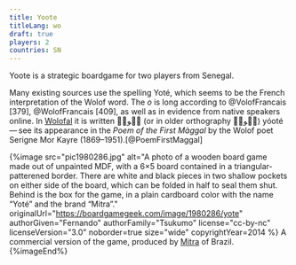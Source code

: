```yaml
---
title: Yoote
titleLang: wo
draft: true
players: 2
countries: SN
---
```


<p class="lead">
<span class="aka noun" lang="wo">Yoote</span> is a strategic boardgame for two players from Senegal.
</p>

Many existing sources use the spelling <span class="aka noun" lang="fr">Yoté</span>, which seems to be the French interpretation of the Wolof word. The <i>o</i> is long according to @VolofFrancais [379], @WolofFrancais [409], as well as in evidence from native speakers online. In <a href="https://en.wikipedia.org/wiki/Wolofal_alphabet">Wolofal</a> it is written <span lang="wo-Arab" class="aka">يࣸوتࣺ</span> (or in older orthography <span lang="wo-Arab" class="aka">يࣸوتٜ</span>) <span lang="wo-Latn" class="aka noun">yóoté</span> — see its appearance in the <cite>Poem of the First Màggal</cite> by the Wolof poet Serigne Mor Kayre (1869–1951).[@PoemFirstMaggal]

{%image src="pic1980286.jpg" alt="A photo of a wooden board game made out of unpainted MDF, with a 6×5 board contained in a triangular-patterened border. There are white and black pieces in two shallow pockets on either side of the board, which can be folded in half to seal them shut. Behind is the box for the game, in a plain cardboard color with the name “Yoté” and the brand “Mitra”." originalUrl="https://boardgamegeek.com/image/1980286/yote"
authorGiven="Fernando"
authorFamily="Tsukumo"
license="cc-by-nc"
licenseVersion="3.0"
noborder=true
size="wide"
copyrightYear=2014 %}
A commercial version of the game, produced by [Mitra](https://www.mitrajogos.com.br/) of Brazil.
{%imageEnd%}
